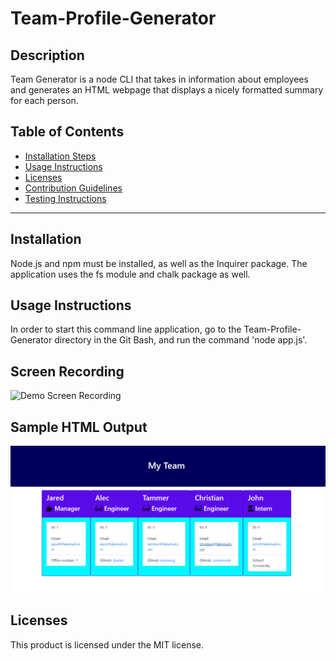 # Team-Profile-Generator

## Description
Team Generator is a node CLI that takes in information about employees and generates an HTML webpage that displays a nicely formatted summary for each person.

## Table of Contents
- [Installation Steps](#installation-steps)
- [Usage Instructions](#usage-instructions)
- [Licenses](#licenses)
- [Contribution Guidelines](#contribution-guidelines)
- [Testing Instructions](#testing-instructions)

---
## Installation 
Node.js and npm must be installed, as well as the Inquirer package. The application uses the fs module and chalk package as well.

## Usage Instructions
In order to start this command line application, go to the Team-Profile-Generator directory in the Git Bash, and run the command 'node app.js'.

## Screen Recording
![Demo Screen Recording](Develop/images/TPGSR.gif)

## Sample HTML Output
![Sample HTML Page](Develop/images/TPGOutput.png)

## Licenses
This product is licensed under the MIT license.


